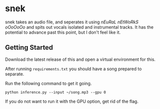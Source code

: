 # snek

snek takes an audio file, and seperates it using *nEuRaL nEtWoRkS oOoOoOo* 
and spits out vocals isolated and instrumental tracks. It has the potential to
advance past this point, but I don't feel like it.

## Getting Started

Download the latest release of this and open a
virtual environment for this.

After running `requirements.txt` you should
have a song prepared to separate.

Run the following command to get it going.

```
python inference.py --input ~/song.mp3 --gpu 0
```

If you do not want to run it with the GPU option,
get rid of the flag.